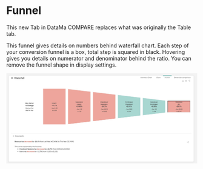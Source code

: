 # Funnel

This new Tab in DataMa COMPARE replaces what was originally the Table tab.

This funnel gives details on numbers behind waterfall chart. Each step of your conversion funnel is a box, total step is squared in black. Hovering gives you details on numerator and denominator behind the ratio. You can remove the funnel shape in display settings.

![funnel](images/FunnelView-1024x422.jpg)
